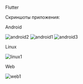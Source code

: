 Flutter



Скриншоты приложения:



Android


![android2](https://github.com/belmondoa/labflutterapp/assets/101811719/800704c3-3b54-4139-bdbb-276c392a5c6f)
![android1](https://github.com/belmondoa/labflutterapp/assets/101811719/d22265a5-fa00-44a0-b41a-8d2e3e6da4c0)
![android3](https://github.com/belmondoa/labflutterapp/assets/101811719/958eb37b-0404-46ef-b7bc-8178e1c8bd85)


Linux


![linux1](https://github.com/belmondoa/labflutterapp/assets/101811719/5dcee33e-d6cd-4dbe-915a-c7700ff8136f)


Web

![web1](https://github.com/belmondoa/labflutterapp/assets/101811719/0aafdb28-8cb8-46b6-97a9-ec7d0f9e1581)
